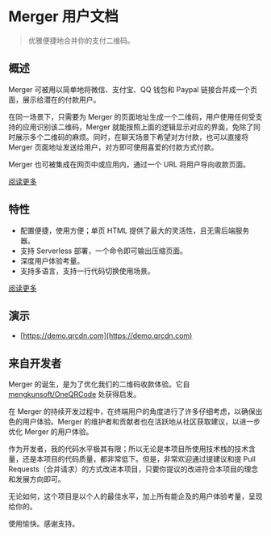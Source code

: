# Merger 用户文档

> 优雅便捷地合并你的支付二维码。

## 概述

Merger 可被用以简单地将微信、支付宝、QQ 钱包和 Paypal 链接合并成一个页面，展示给潜在的付款用户。

在同一场景下，只需要为 Merger 的页面地址生成一个二维码，用户使用任何受支持的应用识别该二维码，Merger 就能按照上面的逻辑显示对应的界面，免除了同时展示多个二维码的麻烦。同时，在聊天场景下希望对方付款，也可以直接将 Merger 页面地址发送给用户，对方即可使用喜爱的付款方式付款。

Merger 也可被集成在网页中或应用内，通过一个 URL 将用户导向收款页面。

[阅读更多](usage.md)

## 特性

- 配置便捷，使用方便；单页 HTML 提供了最大的灵活性，且无需后端服务器。
- 支持 Serverless 部署，一个命令即可输出压缩页面。
- 深度用户体验考量。
- 支持多语言，支持一行代码切换使用场景。

[阅读更多](features.md)

## 演示

- [https://demo.qrcdn.com](https://demo.qrcdn.com)

## 来自开发者

Merger 的诞生，是为了优化我们的二维码收款体验。它自 [mengkunsoft/OneQRCode](https://github.com/mengkunsoft/OneQRCode) 处获得启发。

在 Merger 的持续开发过程中，在终端用户的角度进行了许多仔细考虑，以确保出色的用户体验。Merger 的维护者和贡献者也在活跃地从社区获取建议，以进一步优化 Merger 的用户体验。

作为开发者，我的代码水平极其有限；所以无论是本项目所使用技术栈的技术含量，还是本项目的代码质量，都非常低下。但是，非常欢迎通过提建议和提 Pull Requests（合并请求）的方式改进本项目，只要你提议的改进符合本项目的理念和发展方向即可。

无论如何，这个项目是以个人的最佳水平，加上所有能企及的用户体验考量，呈现给你的。

使用愉快。感谢支持。